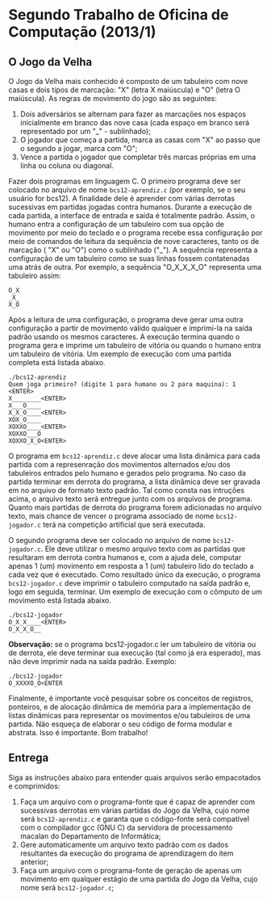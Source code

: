 # Segundo Trabalho de Oficina de Computação (2013/1)

## O Jogo da Velha

O Jogo da Velha mais conhecido é composto de um tabuleiro com nove casas e dois tipos de marcação: "X" (letra X maiúscula) e "O" (letra O maiúscula). As regras de movimento do jogo são as seguintes:

1. Dois adversários se alternam para fazer as marcações nos espaços inicialmente em branco das nove casa (cada espaço em branco será representado por um "\_" - sublinhado);
2. O jogador que começa a partida, marca as casas com "X" ao passo que o segundo a jogar, marca com "O";
3. Vence a partida o jogador que completar três marcas próprias em uma linha ou coluna ou diagonal.

Fazer dois programas em linguagem C. O primeiro programa deve ser colocado no arquivo de nome `bcs12-aprendiz.c` (por exemplo, se o seu usuário for bcs12). A finalidade dele é aprender com várias derrotas sucessivas em partidas jogadas contra humanos. Durante a execução de cada partida, a interface de entrada e saı́da é totalmente padrão. Assim, o humano entra a configuração de um tabuleiro com sua opção de movimento por meio do teclado e o programa recebe essa configuração por meio de comandos de leitura da sequência de nove caracteres, tanto os de marcação ( "X" ou "O") como o sublinhado ("\_"). A sequência representa a configuração de um tabuleiro como se suas linhas fossem contatenadas uma atrás de outra. Por exemplo, a sequência "O_X_X_X_O" representa uma tabuleiro assim:

```terminal
O_X
_X_
X_O
```

Após a leitura de uma configuração, o programa deve gerar uma outra configuração a partir de movimento válido qualquer e imprimi-la na saı́da padrão usando os mesmos caracteres. A execução termina quando o programa gera e imprime um tabuleiro de vitória ou quando o humano entra um tabuleiro de vitória. Um exemplo de execução com uma partida completa está listada abaixo.

```terminal
./bcs12-aprendiz
Quem joga primeiro? (digite 1 para humano ou 2 para maquina): 1 <ENTER>
X________<ENTER>
X___O____
X_X_O____<ENTER>
XOX_O____
XOXXO____<ENTER>
XOXXO___O
XOXXO_X_O<ENTER>
```

O programa em `bcs12-aprendiz.c` deve alocar uma lista dinâmica para cada partida com a represenração dos movimentos alternados e/ou dos tabuleiros entrados pelo humano e gerados pelo programa. No caso da partida terminar em derrota do programa, a lista dinâmica deve ser gravada em no arquivo de formato texto padrão. Tal como consta nas intruções acima, o arquivo texto será entregue junto com os arquivos de programa. Quanto mais partidas de derrota do programa forem adicionadas no arquivo texto, mais chance de vencer o programa associado de nome `bcs12-jogador.c` terá na competição artificial que será executada.

O segundo programa deve ser colocado no arquivo de nome `bcs12-jogador.c`. Ele deve utilizar o mesmo arquivo texto com as partidas que resultaram em derrota contra humanos e, com a ajuda dele, computar apenas 1 (um) movimento em resposta a 1 (um) tabuleiro lido do teclado a cada vez que é executado. Como resultado único da execução, o programa `bcs12-jogador.c` deve imprimir o tabuleiro computado na saı́da padrão e, logo em seguida, terminar. Um exemplo de execução com o cômputo de um movimento está listada abaixo.

```terminal
./bcs12-jogador
O_X_X____<ENTER>
O_X_X_O__
```

**Observação:** se o programa bcs12-jogador.c ler um tabuleiro de vitória ou de derrota, ele deve terminar sua execução (tal como já era esperado), mas não deve imprimir nada na saı́da padrão. Exemplo:

```terminal
./bcs12-jogador
O_XXXXO_O<ENTER
```

Finalmente, é importante você pesquisar sobre os conceitos de registros, ponteiros, e de alocação dinâmica de memória para a implementação de listas dinâmicas para representar os movimentos e/ou tabuleiros de uma partida.
Não esqueça de elaborar o seu código de forma modular e abstrata. Isso é importante. Bom trabalho!

## Entrega

Siga as instruções abaixo para entender quais arquivos serão empacotados e comprimidos:

1. Faça um arquivo com o programa-fonte que é capaz de aprender com sucessivas derrotas em várias partidas do Jogo da Velha, cujo nome será `bcs12-aprendiz.c` e garanta que o código-fonte será compatı́vel com o compilador gcc (GNU C) da servidora de processamento macalan do Departamento de Informática;
2. Gere automaticamente um arquivo texto padrão com os dados resultantes da execução do programa de aprendizagem do item anterior;
3. Faça um arquivo com o programa-fonte de geração de apenas um movimento em qualquer estágio de uma partida do Jogo da Velha, cujo nome será `bcs12-jogador.c`;
